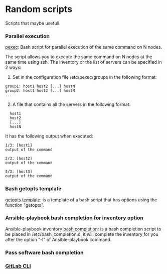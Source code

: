 # Random scripts

Scripts that maybe usefull.

### Parallel execution
[pexec](pexec.sh): Bash script for parallel execution of the same command on N nodes.

The script allows you to execute the same command on N nodes at the same time using ssh.
The inventory or the list of servers can be specified in 2 ways:

1. Set in the configuration file /etc/pexec/groups in the following format:
```
group1: host1 host2 [...] hostN
group2: host1 host2 [...] hostN
...
```

2. A file that contains all the servers in the following format:
```
  host1
  host2
  [...]
  hostN
```

It has the following output when executed:
```
1/3: [host1]
output of the command

2/3: [host2]
output of the command

3/3: [host3]
output of the command
```

### Bash getopts template
[getopts template](getopts.template.sh): is a template of a bash script that has options using the function "getopts".

### Ansible-playbook bash completion for inventory option
Ansible-playbook inventory [bash completion](ansible.bash): is a bash completion script to be placed in /etc/bash_completion.d, it will complete the inventory for you after the option "-l" of Ansible-playbook command.

### Pass software bash completion

### [GitLab CLI](gitlab/README.md)
